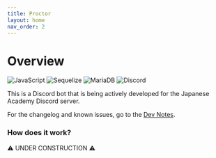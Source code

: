 ```yaml
---
title: Proctor
layout: home
nav_order: 2
---
```


# Overview

![JavaScript](https://img.shields.io/badge/javascript-%23323330.svg?style=for-the-badge&logo=javascript&logoColor=%23F7DF1E) ![Sequelize](https://img.shields.io/badge/Sequelize-52B0E7?style=for-the-badge&logo=Sequelize&logoColor=white) ![MariaDB](https://img.shields.io/badge/MariaDB-003545?style=for-the-badge&logo=mariadb&logoColor=white) ![Discord](https://img.shields.io/badge/Discord-%235865F2.svg?style=for-the-badge&logo=discord&logoColor=white)

This is a Discord bot that is being actively developed for the Japanese Academy Discord server.

For the changelog and known issues, go to the [Dev Notes]().

### How does it work?

⚠️ UNDER CONSTRUCTION ⚠️
